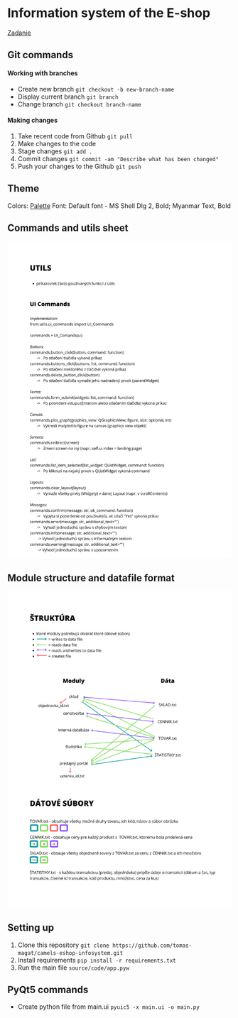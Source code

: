 # Information system of the E-shop

[Zadanie](assets/docs/zadanie.pdf)

## Git commands

#### Working with branches
- Create new branch `git checkout -b new-branch-name`
- Display current branch `git branch` 
- Change branch `git checkout branch-name`

#### Making changes 
1. Take recent code from Github `git pull`
2. Make changes to the code
3. Stage changes `git add .`
4. Commit changes `git commit -am "Describe what has been changed"`
5. Push your changes to the Github `git push`

## Theme

Colors: [Palette](https://coolors.co/palette/cad2c5-84a98c-52796f-354f52-2f3e46)
Font: Default font - MS Shell Dlg 2, Bold; Myanmar Text, Bold

## Commands and utils sheet
![](assets/docs/COMMANDS_4.png)

## Module structure and datafile format
![](assets/docs/STRUCTURE_3.png)

## Setting up

1. Clone this repository `git clone https://github.com/tomas-magat/camels-eshop-infosystem.git`
2. Install requirements  `pip install -r requirements.txt`
3. Run the main file `source/code/app.pyw`

## PyQt5 commands

- Create python file from main.ui `pyuic5 -x main.ui -o main.py`
